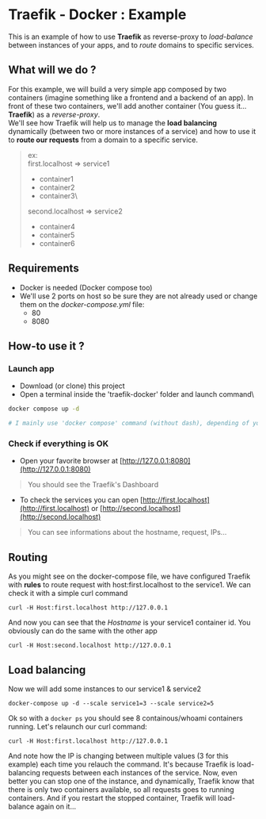 # Traefik - Docker : Example

This is an example of how to use **Traefik** as reverse-proxy to _load-balance_ between instances of your apps, and to _route_ domains to specific services.

## What will we do ?
For this example, we will build a very simple app composed by two containers (imagine something like a frontend and a backend of an app).
In front of these two containers, we'll add another container (You guess it... **Traefik**) as a _reverse-proxy_.\
We'll see how Traefik will help us to manage the **load balancing** dynamically (between two or more instances of a service) and how to use it to **route our requests** from a domain  to a specific service.  
> ex:  \
> first.localhost => service1
> - container1
> - container2
> - container3\
>
> second.localhost => service2
> - container4
> - container5
> - container6

## Requirements
- Docker is needed (Docker compose too)
- We'll use 2 ports on host so be sure they are not already used or change them on the _docker-compose.yml_ file:
	- 80
	- 8080

## How-to use it ?

### Launch app

- Download (or clone) this project
- Open a terminal inside the 'traefik-docker' folder and launch command\

```bash
docker compose up -d

# I mainly use 'docker compose' command (without dash), depending of your docker version, you may have to use 'docker-compose' command
```
### Check if everything is OK
- Open your favorite browser at [http://127.0.0.1:8080](http://127.0.0.1:8080)
> You should see the Traefik's Dashboard
- To check the services you can open [http://first.localhost](http://first.localhost) or [http://second.localhost](http://second.localhost)
> You can see informations about the hostname, request, IPs...

## Routing
As you might see on the docker-compose file, we have configured Traefik with **rules** to route request with host:first.localhost to the service1.
We can check it with a simple curl command
```
curl -H Host:first.localhost http://127.0.0.1
```
And now you can see that the *Hostname* is your service1 container id.
You obviously can do the same with the other app
```
curl -H Host:second.localhost http://127.0.0.1
```

## Load balancing
Now we will add some instances to our service1 & service2
```
docker-compose up -d --scale service1=3 --scale service2=5
```
Ok so with a ```docker ps``` you should see 8 containous/whoami containers running.
Let's relaunch our curl command:
```
curl -H Host:first.localhost http://127.0.0.1
```
And note how the IP is changing between multiple values (3 for this example) each time you relauch the command. It's because Traefik is load-balancing requests between each instances of the service.
Now, even better you can stop one of the instance, and dynamically, Traefik know that there is only two containers available, so all requests goes to running containers. And if you restart the stopped container, Traefik will load-balance again on it...

